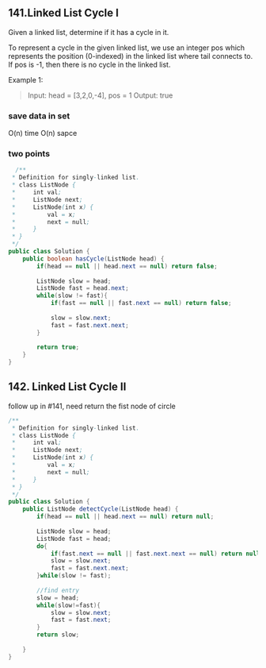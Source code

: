 ## 141.Linked List Cycle I
Given a linked list, determine if it has a cycle in it.

To represent a cycle in the given linked list, we use an integer pos which represents the position (0-indexed) in the linked list where tail connects to. 
If pos is -1, then there is no cycle in the linked list.


Example 1:

> Input: head = [3,2,0,-4], pos = 1
> Output: true

### save data in set
  O(n) time
  O(n) sapce
### two points
  
```java
  /**
 * Definition for singly-linked list.
 * class ListNode {
 *     int val;
 *     ListNode next;
 *     ListNode(int x) {
 *         val = x;
 *         next = null;
 *     }
 * }
 */
public class Solution {
    public boolean hasCycle(ListNode head) {
        if(head == null || head.next == null) return false;
        
        ListNode slow = head;
        ListNode fast = head.next;
        while(slow != fast){
            if(fast == null || fast.next == null) return false;
            
            slow = slow.next;
            fast = fast.next.next;
        }
        
        return true;
    }
}
```


## 142. Linked List Cycle II
follow up in #141, need return the fist node of circle

```java
/**
 * Definition for singly-linked list.
 * class ListNode {
 *     int val;
 *     ListNode next;
 *     ListNode(int x) {
 *         val = x;
 *         next = null;
 *     }
 * }
 */
public class Solution {
    public ListNode detectCycle(ListNode head) {
        if(head == null || head.next == null) return null;
        
        ListNode slow = head;
        ListNode fast = head;
        do{
            if(fast.next == null || fast.next.next == null) return null; //avoid no circle
            slow = slow.next;
            fast = fast.next.next;
        }while(slow != fast);
        
        //find entry
        slow = head;
        while(slow!=fast){
            slow = slow.next;
            fast = fast.next;
        }
        return slow;
            
    }
}
```
